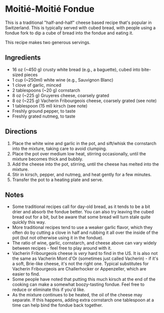 # Moitié-Moitié Fondue

This is a traditional "half-and-half" cheese based recipe that's popular in
Switzerland. This is typically served with cubed bread, with people using a
fondue fork to dip a cube of bread into the fondue and eating it.

This recipe makes two generous servings.

## Ingredients

- 16 oz (~450 g) crusty white bread (e.g., a baguette), cubed into bite-sized
  pieces
- 1 cup (~250ml) white wine (e.g., Sauvignon Blanc)
- 1 clove of garlic, minced
- 2 tablespoons (~20 g) cornstarch
- 8 oz (~225 g) Gruyeres cheese, coarsely grated
- 8 oz (~225 g) Vacherin Fribourgeois cheese, coarsely grated (see note)
- 1 tablespoon (15 ml) kirsch (see note)
- Freshly ground pepper, to taste
- Freshly grated nutmeg, to taste

## Directions

1. Place the white wine and garlic in the pot, and sift/whisk the cornstarch
   into the mixture, taking care to avoid clumping.
2. Place the pot over medium low heat, stirring occasionally, until the mixture
   becomes thick and bubbly.
3. Add the cheese into the pot, stirring, until the cheese has melted into the
   mixture.
4. Stir in kirsch, pepper, and nutmeg, and heat gently for a few minutes.
5. Transfer the pot to a heating plate and serve.

## Notes

- Some traditional recipes call for day-old bread, as it tends to be a bit drier
  and absorb the fondue better. You can also try leaving the cubed bread out for
  a bit, but be aware that some bread will turn stale quite quickly this way.
- More traditional recipes tend to use a weaker garlic flavor, which they often
  do by cutting a clove in half and rubbing it all over the inside of the pot
  (but not otherwise using it in the fondue).
- The ratio of wine, garlic, cornstarch, and cheese above can vary widely
  between recipes - feel free to play around with it.
- Vacherin Fribourgeois cheese is _very_ hard to find in the US. It is also not
  the same as Vacherin Mont d'Or (sometimes just called Vacherin) - if it's a
  soft, Brie-like cheese, it's not the right one. Typical substitutes for
  Vacherin Fribourgeois are Challerhocker or Appenzeller, which are easier to
  find.
- Some people have noted that putting this much kirsch at the end of the cooking
  can make a somewhat boozy-tasting fondue. Feel free to reduce or eliminate
  this if you'd like.
- As the mixture continues to be heated, the oil of the cheese may separate. If
  this happens, adding extra cornstarch one tablespoon at a time can help bind
  the fondue back together.
